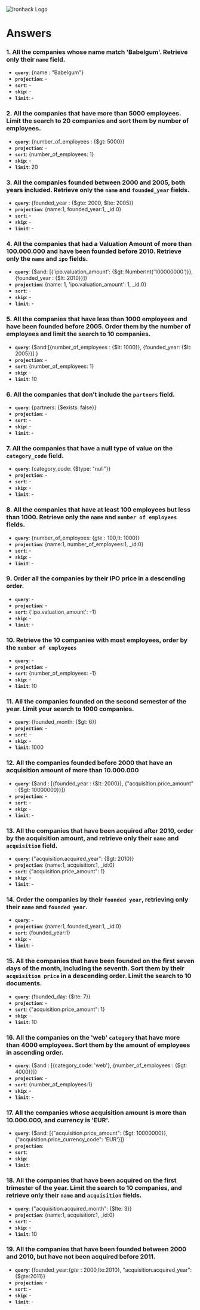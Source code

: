 ![Ironhack Logo](https://i.imgur.com/1QgrNNw.png)

# Answers

### 1. All the companies whose name match 'Babelgum'. Retrieve only their `name` field.

- **`query`**: {name : "Babelgum"}
- **`projection`**: -
- **`sort`**: -
- **`skip`**: -
- **`limit`**: -

### 2. All the companies that have more than 5000 employees. Limit the search to 20 companies and sort them by **number of employees**.

- **`query`**: {number_of_employees : {$gt: 5000}}
- **`projection`**: -
- **`sort`**: {number_of_employees: 1}
- **`skip`**: -
- **`limit`**: 20

### 3. All the companies founded between 2000 and 2005, both years included. Retrieve only the `name` and `founded_year` fields.

- **`query`**: {founded_year : {$gte: 2000, $lte: 2005}}
- **`projection`**: {name:1, founded_year:1, _id:0}
- **`sort`**: -
- **`skip`**: -
- **`limit`**: -

### 4. All the companies that had a Valuation Amount of more than 100.000.000 and have been founded before 2010. Retrieve only the `name` and `ipo` fields.

- **`query`**: {$and: [{'ipo.valuation_amount': {$gt: NumberInt('100000000')}}, {founded_year : {$lt: 2010}}]}
- **`projection`**: {name: 1, 'ipo.valuation_amount': 1, _id:0}
- **`sort`**: -
- **`skip`**: -
- **`limit`**: -

### 5. All the companies that have less than 1000 employees and have been founded before 2005. Order them by the number of employees and limit the search to 10 companies.

- **`query`**: {$and:[{number_of_employees : {$lt: 1000}}, {founded_year: {$lt: 2005}}] }
- **`projection`**: -
- **`sort`**: {number_of_employees: 1}
- **`skip`**: -
- **`limit`**: 10

### 6. All the companies that don't include the `partners` field.

- **`query`**: {partners: {$exists: false}}
- **`projection`**: -
- **`sort`**: -
- **`skip`**: -
- **`limit`**: -

### 7. All the companies that have a null type of value on the `category_code` field.

- **`query`**: {category_code: {$type: "null"}}
- **`projection`**: -
- **`sort`**: -
- **`skip`**: -
- **`limit`**: -

### 8. All the companies that have at least 100 employees but less than 1000. Retrieve only the `name` and `number of employees` fields.

- **`query`**: {number_of_employees: {$gte: 100,$lt: 1000}}
- **`projection`**: {name:1, number_of_employees:1, _id:0}
- **`sort`**: -
- **`skip`**: -
- **`limit`**: -

### 9. Order all the companies by their IPO price in a descending order.

- **`query`**: -
- **`projection`**: -
- **`sort`**: {'ipo.valuation_amount': -1}
- **`skip`**: -
- **`limit`**: -

### 10. Retrieve the 10 companies with most employees, order by the `number of employees`

- **`query`**: -
- **`projection`**: -
- **`sort`**: {number_of_employees: -1}
- **`skip`**: -
- **`limit`**: 10

### 11. All the companies founded on the second semester of the year. Limit your search to 1000 companies.

- **`query`**: {founded_month: {$gt: 6}}
- **`projection`**: -
- **`sort`**: -
- **`skip`**: -
- **`limit`**: 1000

### 12. All the companies founded before 2000 that have an acquisition amount of more than 10.000.000

- **`query`**: {$and : [{founded_year : {$lt: 2000}}, {"acquisition.price_amount" : {$gt: 10000000}}]}
- **`projection`**: -
- **`sort`**: -
- **`skip`**: -
- **`limit`**: -

### 13. All the companies that have been acquired after 2010, order by the acquisition amount, and retrieve only their `name` and `acquisition` field.

- **`query`**: {"acquisition.acquired_year": {$gt: 2010}}
- **`projection`**: {name:1, acquisition:1, _id:0}
- **`sort`**: {"acquisition.price_amount": 1}
- **`skip`**: -
- **`limit`**: -

### 14. Order the companies by their `founded year`, retrieving only their `name` and `founded year`.

- **`query`**: -
- **`projection`**: {name:1, founded_year:1, _id:0}
- **`sort`**: {founded_year:1}
- **`skip`**: -
- **`limit`**: -

### 15. All the companies that have been founded on the first seven days of the month, including the seventh. Sort them by their `acquisition price` in a descending order. Limit the search to 10 documents.

- **`query`**: {founded_day: {$lte: 7}}
- **`projection`**: -
- **`sort`**: {"acquisition.price_amount": 1}
- **`skip`**: -
- **`limit`**: 10

### 16. All the companies on the 'web' `category` that have more than 4000 employees. Sort them by the amount of employees in ascending order.

- **`query`**: {$and : [{category_code: 'web'}, {number_of_employees : {$gt: 4000}}]}
- **`projection`**: -
- **`sort`**: {number_of_employees:1}
- **`skip`**: -
- **`limit`**: -

### 17. All the companies whose acquisition amount is more than 10.000.000, and currency is 'EUR'.

- **`query`**: {$and: [{"acquisition.price_amount": {$gt: 10000000}}, {"acquisition.price_currency_code": 'EUR'}]}
- **`projection`**: 
- **`sort`**: 
- **`skip`**: 
- **`limit`**: 

### 18. All the companies that have been acquired on the first trimester of the year. Limit the search to 10 companies, and retrieve only their `name` and `acquisition` fields.

- **`query`**: {"acquisition.acquired_month": {$lte: 3}}
- **`projection`**: {name:1, acquisition:1, _id:0}
- **`sort`**: -
- **`skip`**: -
- **`limit`**: 10

### 19. All the companies that have been founded between 2000 and 2010, but have not been acquired before 2011.

- **`query`**: {founded_year:{$gte:2000,$lte:2010}, "acquisition.acquired_year":{$gte:2011}}
- **`projection`**: -
- **`sort`**: -
- **`skip`**: -
- **`limit`**: -